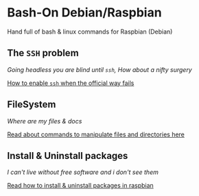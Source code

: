 # Bash-On Debian/Raspbian
Hand full of bash &amp; linux commands for Raspbian (Debian)

## The `SSH` problem
*Going headless you are blind until `ssh`, How about a nifty surgery*  

[How to enable `ssh` when the official way fails](/SSH-in-headless-Raspbian.md)


## FileSystem
*Where are  my files & docs*

[Read about commands to manipulate files and directories here](/Directory-and-Files.md)

## Install & Uninstall packages
*I can't live without free software and i don't see them*

[Read how to install & uninstall packages in raspbian](/installing-and-uninstalling-packages.md)
